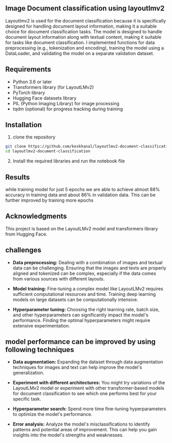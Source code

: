 ## Image Document classification using layoutlmv2
Layoutlmv2 is used for the document classification because it is specifically designed for handling document layout information, making it a suitable choice for document classification tasks. The model is designed to handle document layout information along with textual content, making it suitable for tasks like document classification. I implemented functions for data preprocessing (e.g., tokenization and encoding), training the model using a DataLoader, and validating the model on a separate validation dataset.

## Requirements
* Python 3.6 or later
* Transformers library (for LayoutLMv2)
* PyTorch library
* Hugging Face datasets library
* PIL (Python Imaging Library) for image processing
* tqdm (optional) for progress tracking during training

## Installation
1. clone the repository
```bash
git clone https://github.com/keskhanal/layoutlmv2-document-classification.git
cd layoutlmv2-document-classification
```

2. Install the required libraries and run the notebook file 

## Results
while training model for just 5 epochs we are able to achieve almost 88% accuracy in training data and about 86% in validation data. 
This can be further improved by training more epochs

## Acknowledgments
This project is based on the LayoutLMv2 model and transformers library from Hugging Face.


## challenges 
* **Data preprocessing:** Dealing with a combination of images and textual data can be challenging. Ensuring that the images and texts are properly aligned and tokenized can be complex, especially if the data comes from various sources with different layouts.

* **Model training:** Fine-tuning a complex model like LayoutLMv2 requires sufficient computational resources and time. Training deep learning models on large datasets can be computationally intensive.

* **Hyperparameter tuning:** Choosing the right learning rate, batch size, and other hyperparameters can significantly impact the model's performance. Finding the optimal hyperparameters might require extensive experimentation.

## model performance can be improved by using following techniques 
* **Data augmentation:** Expanding the dataset through data augmentation techniques for images and text can help improve the model's generalization.

* **Experiment with different architectures:** You might try variations of the LayoutLMv2 model or experiment with other transformer-based models for document classification to see which one performs best for your specific task.

* **Hyperparameter search:** Spend more time fine-tuning hyperparameters to optimize the model's performance.

* **Error analysis:** Analyze the model's misclassifications to identify patterns and potential areas of improvement. This can help you gain insights into the model's strengths and weaknesses.